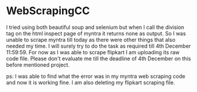 # WebScrapingCC
I tried using both beautiful soup and selenium but when I call the division tag on the html inspect page of myntra it returns none as output. So I was unable to scrape myntra till today as there were other things that also needed my time. I will surely try to do the task as required till 4th December 11:59:59. For now as I was able to scrape flipkart I am uploading its raw code file. Please don't evaluate me till the deadline of 4th December on this before mentioned project.

ps: I was able to find what the error was in my myntra web scraping code and now it is working fine. I am also deleting my flipkart scraping file.
